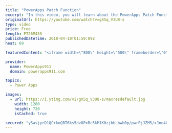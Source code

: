 ```yaml
---
title: "PowerApps Patch Function"
excerpt: "In this video, you will learn about the PowerApps Patch Function using a custom gallery and SharePoint lists. Even if you are already an expert on patching SharePoint you will enjoy the little tricks taught for using a gallery to edit items.  PowerApps Consulting https://www.PowerApps911.com"
originalUrl: https://youtube.com/watch?v=gX5q_V3U8-s
type: video
price: Free
length: PT26M45S
publishedDateTime: 2018-04-10T01:59:09Z
heat: 69

featuredContent: "<iframe width=\"800\" height=\"500\" frameborder=\"0\" src=\"https://www.youtube.com/embed/gX5q_V3U8-s\" allow=\"accelerometer; autoplay; encrypted-media; gyroscope; picture-in-picture\" allowfullscreen></iframe>"

provider:
  name: PowerApps911
  domain: powerapps911.com

topics:
  - Power Apps

images:
  - url: https://i.ytimg.com/vi/gX5q_V3U8-s/maxresdefault.jpg
    width: 1280
    height: 720
    isCached: true

secured: "ySasjyrD1QC+koQBT6ks5dv8PxBc5kM1K0zjbbLbwb0p/pwrPjJZM5/xJne4Uu1VDcIM7RtKhdOAyj1gOd4sUPalWaG/3H16WEW3FmQdeXRG95w2Umszb6oBkDf613ajTVgDju5GxiQwlgGXiT02LX19W7FsiQAB/34u8VhYHN3UrpB3kPtDvdIIIdyCTiIMyECiaQ+taTLsKa4A11wLtfVQjt9wQcRl7myutkmVVdrenR7Jt6FfJvboqPKC4EYjugR7pbNWMEuxXKC0uoLr1QRbMPYIUh/Kvw9DE/H5ESz1o2fMUABO9oetTF1dBw8vutq3XQzbSiDy4MgxLEsu53TpZwCX4kJdLNTwRkXRH0uOyd+ACXiDFEhMRIiVOh4hkna/pE8VVQuBPT9pMvd2XZbKnWu3DgQelOWEGyOS1ys=;03vtkAjHY44SYOCUgPbC8g=="
---
```


